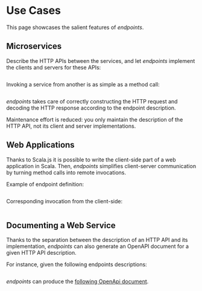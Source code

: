 # Use Cases

This page showcases the salient features of *endpoints*.

## Microservices

Describe the HTTP APIs between the services, and let *endpoints* implement
the clients and servers for these APIs:

~~~ scala src=../../../../documentation/examples/cqrs/commands-endpoints/src/main/scala/cqrs/commands/CommandsEndpoints.scala#microservice-endpoint-description
~~~

Invoking a service from another is as simple as a method call:

~~~ scala src=../../../../documentation/examples/cqrs/public-server/src/main/scala/cqrs/publicserver/PublicServer.scala#microservice-endpoint-invocation
~~~

*endpoints* takes care of correctly constructing the HTTP request and
decoding the HTTP response according to the endpoint description.

Maintenance effort is reduced: you only maintain the description of
the HTTP API, not its client and server implementations.

## Web Applications

Thanks to Scala.js it is possible to write the client-side part of a
web application in Scala. Then, *endpoints* simplifies client-server
communication by turning method calls into remote invocations.

Example of endpoint definition:

~~~ scala src=../../../../documentation/examples/cqrs/public-endpoints/src/main/scala/cqrs/publicserver/PublicEndpoints.scala#webapps-endpoint
~~~

Corresponding invocation from the client-side:

~~~ scala src=../../../../documentation/examples/cqrs/web-client/src/main/scala/cqrs/webclient/Main.scala#webapps-invocation
~~~

## Documenting a Web Service

Thanks to the separation between the description of an HTTP API and
its implementation, *endpoints* can also generate an OpenAPI document
for a given HTTP API description.

For instance, given the following endpoints descriptions:

~~~ scala src=../../../../documentation/examples/documented/src/main/scala/counter/Counter.scala#documented-endpoints
~~~

*endpoints* can produce the
[following OpenApi document](https://documented-counter.herokuapp.com/documentation.json).
